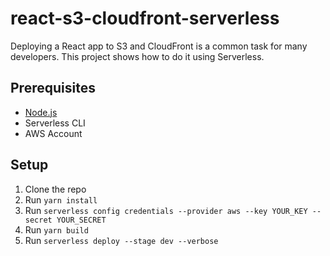 # react-s3-cloudfront-serverless

Deploying a React app to S3 and CloudFront is a common task for many developers. This project shows how to do it using Serverless.

## Prerequisites

- [Node.js](https://nodejs.org/en/)
- Serverless CLI
- AWS Account

## Setup

1. Clone the repo
2. Run `yarn install`
3. Run `serverless config credentials --provider aws --key YOUR_KEY --secret YOUR_SECRET`
4. Run `yarn build`
5. Run `serverless deploy --stage dev --verbose`
